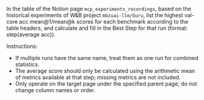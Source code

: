 In the table of the Notion page `mcp_experiments_recordings`, based on the historical experiments of W&B project `mbzuai-llm/Guru`, list the highest val-core acc mean@1/mean@k scores for each benchmark according to the table headers, and calculate and fill in the Best Step for that run (format: step(average acc)).

Instructions:

- If multiple runs have the same name, treat them as one run for combined statistics.
- The average score should only be calculated using the arithmetic mean of metrics available at that step; missing metrics are not included.
- Only operate on the target page under the specified parent page; do not change column names or order.

